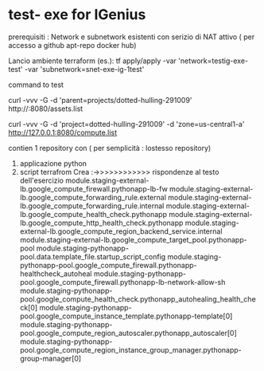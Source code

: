 # test- exe for IGenius
prerequisiti : Network  e subnetwork esistenti con serizio di NAT attivo ( per accesso a github apt-repo  docker hub)

Lancio ambiente terraform (es.):
 tf apply/apply  -var 'network=testig-exe-test' -var 'subnetwork=snet-exe-ig-1test'

command to test 

curl -vvv -G -d 'parent=projects/dotted-hulling-291009' http://<ip addr >:8080/assets.list

curl -vvv -G -d 'project=dotted-hulling-291009' -d 'zone=us-central1-a' http://127.0.0.1:8080/compute.list

contien  1 repository con  ( per semplicità  : lostesso  repository)
1) applicazione python
2) script terrafrom 
Crea :->>>>>>>>>>>> rispondenze al testo dell'esercizio 
module.staging-external-lb.google_compute_firewall.pythonapp-lb-fw
module.staging-external-lb.google_compute_forwarding_rule.external
module.staging-external-lb.google_compute_forwarding_rule.internal
module.staging-external-lb.google_compute_health_check.pythonapp
module.staging-external-lb.google_compute_http_health_check.pythonapp
module.staging-external-lb.google_compute_region_backend_service.internal
module.staging-external-lb.google_compute_target_pool.pythonapp-pool
module.staging-pythonapp-pool.data.template_file.startup_script_config
module.staging-pythonapp-pool.google_compute_firewall.pythonapp-healthcheck_autoheal
module.staging-pythonapp-pool.google_compute_firewall.pythonapp-lb-network-allow-sh
module.staging-pythonapp-pool.google_compute_health_check.pythonapp_autohealing_health_check[0]
module.staging-pythonapp-pool.google_compute_instance_template.pythonapp-template[0]
module.staging-pythonapp-pool.google_compute_region_autoscaler.pythonapp_autoscaler[0]
module.staging-pythonapp-pool.google_compute_region_instance_group_manager.pythonapp-group-manager[0]

